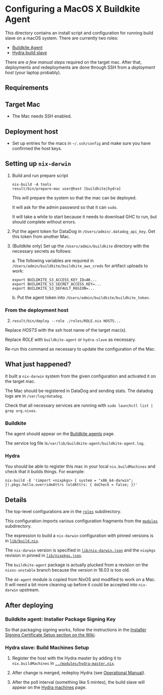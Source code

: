 # Configuring a MacOS X Buildkite Agent

This directory contains an install script and configuration for
running build slave on a macOS system. There are currently two roles:

 * [Buildkite Agent][agents]
 * [Hydra build slave][machines]

There are *a few manual steps* required on the target mac. After that,
deployments and redeployments are done through SSH from a *deployment
host* (your laptop probably).

[agents]: https://buildkite.com/organizations/input-output-hk/agents
[machines]: https://hydra.iohk.io/machines

## Requirements

## Target Mac

* The Mac needs SSH enabled.

## Deployment host

* Set up entries for the macs in `~/.ssh/config` and make sure you
  have confirmed the host keys.

## Setting up `nix-darwin`

1. Build and run prepare script

       nix-build -A tools
       result/bin/prepare-mac user@host [buildkite|hydra]

   This will prepare the system so that the mac can be deployed.

   It will ask for the admin password so that it can `sudo`.

   It will take a while to start because it needs to download GHC to
   run, but should complete without errors.

3. Put the agent token for DataDog in
   `/Users/admin/.datadog_api_key`. Get this token from another Mac.

4. (Buildkite only) Set up the `/Users/admin/buildkite` directory with
   the necessary secrets as follows:

   a. The following variables are required in
      `/Users/admin/buildkite/buildkite_aws_creds` for artifact uploads
      to work:

      ```
      export BUILDKITE_S3_ACCESS_KEY_ID=AK...
      export BUILDKITE_S3_SECRET_ACCESS_KEY=...
      export BUILDKITE_S3_DEFAULT_REGION=...
      ```

   b. Put the agent token into `/Users/admin/buildkite/buildkite_token`.


### From the deployment host

2. `result/bin/deploy --role ./roles/ROLE.nix HOSTS...`

Replace *HOSTS* with the ssh host name of the target mac(s).

Replace *ROLE* with `buildkite-agent` or `hydra-slave` as necessary.

Re-run this command as necessary to update the configuration of the Mac.

## What just happened?

It built a `nix-darwin` system from the given configuration and
activated it on the target mac.

The Mac should be registered in DataDog and sending stats.
The datadog logs are in `/var/log/datadog`.

Check that all necessary services are running with
`sudo launchctl list | grep org.nixos`.

### Buildkite

The agent should appear on the [Buildkite agents][agents] page.

The service log file is`/var/lib/buildkite-agent/buildkite-agent.log`.

### Hydra

You should be able to register this mac in your local `nix.buildMachines` and check that it builds things. For example:

    nix-build -E '(import <nixpkgs> { system = "x86_64-darwin"; }).pkgs.hello.overrideAttrs (oldAttrs: { doCheck = false; })'

## Details

The top-level configurations are in the [`roles`](./roles/)
subdirectory.

This configuration imports various configuration fragments from the
[`modules`](./modules/) subdirectory.

The expression to build a `nix-darwin` configuration with pinned
versions is in [`lib/build.nix`](./lib/build.nix).

The `nix-darwin` version is specified in
[`lib/nix-darwin.json`](./lib/nix-darwin.json) and the `nixpkgs`
revision in pinned in [`lib/nixpkgs.json`](./lib/nixpkgs.json).

The `buildkite-agent` package is actually plucked from a revision on
the `nixos-unstable` branch because the version in 18.03 is too old.

The `dd-agent` module is copied from NixOS and modified to work on a
Mac. It will need a bit more cleaning up before it could be accepted
into `nix-darwin` upstream.

## After deploying

### Buildkite agent: Installer Package Signing Key

So that packaging signing works, follow the instructions in the
[Installer Signing Certificate Setup section on the Wiki][1].

[1]: https://github.com/input-output-hk/internal-documentation/wiki/Configuring-a-macOS-%28darwin%29-build-slave-for-hydra#installer-signing-certificate-setup

### Hydra slave: Build Machines Setup

1. Register the host with the Hydra master by adding it to
   `nix.buildMachines` in
   [`../modules/hydra-master.nix`](../modules/hydra-master.nix).

2. After change is merged, redeploy Hydra (see [Operational Manual](https://github.com/input-output-hk/internal-documentation/wiki/Operational-Manual#hydraiohkio-and-cardano-deployer)).

3. After the poll interval (something like 5 mintes), the build slave will appear on the [Hydra machines][machines] page.
